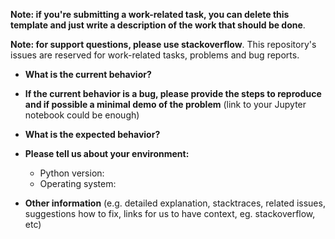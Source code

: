 **Note: if you're submitting a work-related task, you can delete this template and just write a description of the work that should be done**.

**Note: for support questions, please use stackoverflow**. This repository's issues are reserved for work-related tasks, problems and bug reports.


* **What is the current behavior?**



* **If the current behavior is a bug, please provide the steps to reproduce and if possible a minimal demo of the problem** (link to your Jupyter notebook could be enough)



* **What is the expected behavior?**



* **Please tell us about your environment:**

  - Python version:
  - Operating system:


* **Other information** (e.g. detailed explanation, stacktraces, related issues, suggestions how to fix, links for us to have context, eg. stackoverflow, etc)
